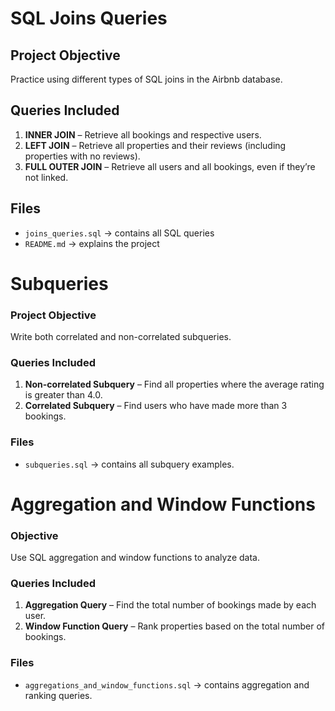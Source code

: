 # SQL Joins Queries

## Project Objective
Practice using different types of SQL joins in the Airbnb database.

## Queries Included
1. **INNER JOIN** – Retrieve all bookings and respective users.
2. **LEFT JOIN** – Retrieve all properties and their reviews (including properties with no reviews).
3. **FULL OUTER JOIN** – Retrieve all users and all bookings, even if they’re not linked.

## Files
- `joins_queries.sql` → contains all SQL queries
- `README.md` → explains the project


# Subqueries

### Project Objective
Write both correlated and non-correlated subqueries.

### Queries Included
1. **Non-correlated Subquery** – Find all properties where the average rating is greater than 4.0.
2. **Correlated Subquery** – Find users who have made more than 3 bookings.

### Files
- `subqueries.sql` → contains all subquery examples.


# Aggregation and Window Functions 

### Objective
Use SQL aggregation and window functions to analyze data.

### Queries Included
1. **Aggregation Query** – Find the total number of bookings made by each user.
2. **Window Function Query** – Rank properties based on the total number of bookings.

### Files
- `aggregations_and_window_functions.sql` → contains aggregation and ranking queries.

